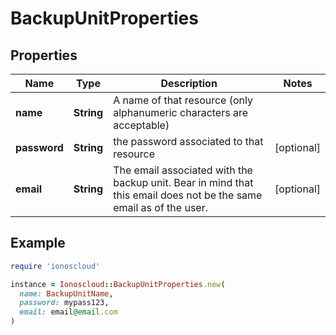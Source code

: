 # BackupUnitProperties

## Properties

| Name | Type | Description | Notes |
| ---- | ---- | ----------- | ----- |
| **name** | **String** | A name of that resource (only alphanumeric characters are acceptable) |  |
| **password** | **String** | the password associated to that resource | [optional] |
| **email** | **String** | The email associated with the backup unit. Bear in mind that this email does not be the same email as of the user. | [optional] |

## Example

```ruby
require 'ionoscloud'

instance = Ionoscloud::BackupUnitProperties.new(
  name: BackupUnitName,
  password: mypass123,
  email: email@email.com
)
```

